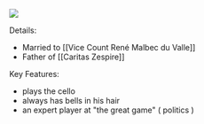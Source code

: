 ![](../assets/a8818be0aa7c219707f66f10e086977f.png)

Details:
- Married to [[Vice Count René Malbec du Valle]]
- Father of [[Caritas Zespire]]


Key Features:
- plays the cello
- always has bells in his hair
- an expert player at "the great game" ( politics )